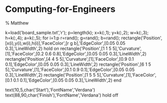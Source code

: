 # Computing-for-Engineers


% Matthew

k=load('board_sample.txt','r');
p=length(k);
x=k(:,1);
y=k(:,2);
w=k(:,3);
h=k(:,4);
a=k(:,5);
for i=1:p
    r=rand();
    g=rand();
    b=rand();
    rectangle('Position',[x(i),y(i),w(i),h(i)],'FaceColor',[r g b],'EdgeColor',[0.05 0.05 0.3],'LineWidth',2)
    hold on
    rectangle('Position',[1 1 5 5],'Curvature',[1],'FaceColor',[0.2 0.6 0.8],'EdgeColor',[0.05 0.05 0.3],'LineWidth',2)
rectangle('Position',[4 4 5 5],'Curvature',[1],'FaceColor',[0.9 0.1 0.1],'EdgeColor',[0.05 0.05 0.3],'LineWidth',2)
rectangle('Position',[6 1 5 5],'Curvature',[1],'FaceColor',[0.1 0.9 0.1],'EdgeColor',[0.05 0.05 0.3],'LineWidth',2)
rectangle('Position',[1 5 5 5],'Curvature',[1],'FaceColor',[0.1 0.1 0.1],'EdgeColor',[0.05 0.05 0.3],'LineWidth',2)
end

text(10,5,char('Start'),'FontName','Verdana')
text(88,90,char('Finish'),'FontName','Verdana')
hold off
